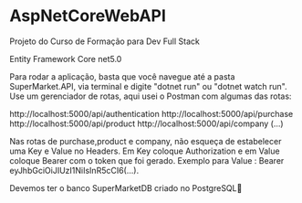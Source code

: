 # AspNetCoreWebAPI
Projeto do Curso de Formação para Dev Full Stack

Entity Framework Core net5.0

Para rodar a aplicação, basta que você navegue até a pasta SuperMarket.API, via terminal e digite "dotnet run" ou "dotnet watch run".
Use um gerenciador de rotas, aqui usei o Postman com algumas das rotas: 

http://localhost:5000/api/authentication
http://localhost:5000/api/purchase
http://localhost:5000/api/product
http://localhost:5000/api/company
(...)
 
 Nas rotas de purchase,product e company, não esqueça de estabelecer uma Key e Value no Headers.
 Em Key coloque Authorization e em Value coloque Bearer com o token que foi gerado.
 Exemplo para Value : Bearer eyJhbGciOiJIUzI1NiIsInR5cCI6(...).
 
Devemos ter o banco SuperMarketDB criado no PostgreSQL🐘
